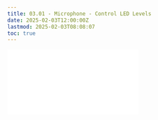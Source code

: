 ```yaml
---
title: 03.01 - Microphone - Control LED Levels
date: 2025-02-03T12:00:00Z
lastmod: 2025-02-03T08:08:07
toc: true
---
```


![Link to included file content](../../../../arduino/microphone-control-leds.md)
